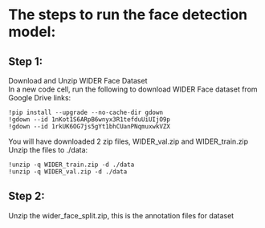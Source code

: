 # The steps to run the face detection model:

## Step 1:
Download and Unzip WIDER Face Dataset  
In a new code cell, run the following to download WIDER Face dataset from Google Drive links:

```
!pip install --upgrade --no-cache-dir gdown
!gdown --id 1nKot1S6ARpB6wnyx3R1tefduUiUIjO9p
!gdown --id 1rkUK6OG7js5gYt1bhCUanPNqmuxwkVZX
```

You will have downloaded 2 zip files, WIDER_val.zip and WIDER_train.zip  
Unzip the files to ./data:

```
!unzip -q WIDER_train.zip -d ./data
!unzip -q WIDER_val.zip -d ./data
```

## Step 2:
Unzip the wider_face_split.zip, this is the annotation files for dataset
